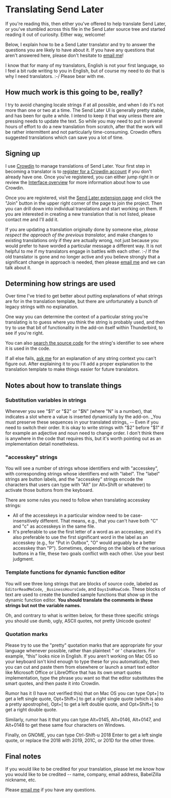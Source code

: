 # Translating Send Later

If you're reading this, then either you've offered to help translate Send Later, or you've stumbled across this file in the Send Later source tree and started reading it out of curiosity. Either way, welcome!

Below, I explain how to be a Send Later translator and try to answer the questions you are likely to have about it. If you have any questions that aren't answered here, please don't hesitate to [email me](mailto:send-later-support@kamens.us)!

I know that for many of my translators, English is not your first language, so I feel a bit rude writing to you in English, but of course my need to do that is why I need translators. :-/ Please bear with me.

## How much work is this going to be, really?

I try to avoid changing locale strings if at all possible, and when I do it's not more than one or two at a time. The Send Later UI is generally pretty stable, and has been for quite a while. I intend to keep it that way unless there are pressing needs to update the text. So while you may need to put in several hours of effort to do a new translation from scratch, after that the work will be rather intermittent and not particularly time-consuming. Crowdin offers suggested translations which can save you a lot of time.

## Signing up

I use [Crowdin](https://crwd.in/send-later) to manage translations of Send Later. Your first step in becoming a translator is to [register for a Crowdin account](https://crowdin.com/join) if you don't already have one. Once you've registered, you can either jump right in or review the [Interface overview](https://support.crowdin.com/for-volunteer-translators/) for more information about how to use Crowdin.

Once you are registered, visit the [Send Later extension page](https://crwd.in/send-later) and click the "Join" button in the upper right corner of the page to join the project. Then you can drill down into individual translations and start working on them. If you are interested in creating a new translation that is not listed, please contact me and I'll add it.

If you are updating a translation originally done by someone else, _please respect the approach of the previous translator,_ and make changes to existing translations only if they are actually wrong, not just because you would prefer to have worded a particular message a different way. It is not helpful to me if my translators engage in battles with each other. :-/ If the old translator is gone and no longer active and you believe strongly that a significant change in approach is needed, then please [email me](mailto:send-later-support@kamens.us) and we can talk about it.

## Determining how strings are used

Over time I've tried to get better about putting explanations of what strings are for in the translation template, but there are unfortunately a bunch of legacy strings with no explanation.

One way you can determine the context of a particular string you're translating is to guess where you think the string is probably used, and then try to use that bit of functionality in the add-on itself within Thunderbird, to see if you're right.

You can also [search the source code](https://github.com/Extended-Thunder/send-later) for the string's identifier to see where it is used in the code.

If all else fails, [ask me](mailto:send-later-support@kamens.us) for an explanation of any string context you can't figure out. After explaining it to you I'll add a proper explanation to the translation template to make things easier for future translators.

## Notes about how to translate things

### Substitution variables in strings

Whenever you see "$1" or "$2" or "$N" (where "N" is a number), that indicates a slot where a value is inserted dynamically by the add-on. _You must preserve these sequences in your translated strings_ -- Even if you need to switch their order. It is okay to write strings with "$2" before "$1" if for example an adjective and noun need to change order. I don't think there is anywhere in the code that requires this, but it's worth pointing out as an implementation detail nonetheless.

### "accesskey" strings

You will see a number of strings whose identifiers end with "accesskey", with corresponding strings whose identifiers end with "label". The "label" strings are button labels, and the "accesskey" strings encode the characters that users can type with "Alt" (or Alt+Shift or whatever) to activate those buttons from the keyboard.

There are some rules you need to follow when translating accesskey strings:

* All of the accesskeys in a particular window need to be case-insensitively different. That means, e.g., that you can't have both "C" and "c" as accesskeys in the same file.
* It's preferable to use the first letter of a word as an accesskey, and it's also preferable to use the first significant word in the label as an accesskey (e.g., for "Put in Outbox", "O" would arguably be a better accesskey than "P"). Sometimes, depending on the labels of the various buttons in a file, these two goals conflict with each other. Use your best judgment.

### Template functions for dynamic function editor

You will see three long strings that are blocks of source code, labeled as `EditorReadMeCode`, `_BusinessHoursCode`, and `DaysInARowCode`. These blocks of text are used to create the bundled sample functions that show up in the dynamic function editor. **You should translate the comments in these strings but not the variable names.**

Oh, and contrary to what is written below, for these three specific strings you should use dumb, ugly, ASCII quotes, not pretty Unicode quotes!

### Quotation marks

Please try to use the "pretty" quotation marks that are appropriate for your language whenever possible, rather than plaintext \" or \' characters. For example, &ldquo;this&rdquo; looks nice in English. If you aren't working on Mac OS so your keyboard isn't kind enough to type these for you automatically, then you can cut and paste them from elsewhere or launch a smart text editor like Microsoft Office or LibreOffice that has its own smart quotes implementation, type the phrase you want so that the editor substitutes the smart quotes, and then paste it into Crowdin.

Rumor has it (I have not verified this) that on Mac OS you can type Opt+] to get a left single quote, Opt+Shift+] to get a right single quote (which is also a pretty apostrophe), Opt+\[ to get a left double quote, and Opt+Shift+\[ to get a right double quote.

Similarly, rumor has it that you can type Alt+0145, Alt+0146, Alt+0147, and Alt+0148 to get these same four characters on Windows.

Finally, on GNOME, you can type Ctrl-Shift-u 2018 Enter to get a left single quote, or replace the 2018 with 2019, 201C, or 201D for the other three.

## Final notes

If you would like to be credited for your translation, please let me know how you would like to be credited -- name, company, email address, BabelZilla nickname, etc.

Please [email me](mailto:send-later-support@kamens.us) if you have any questions.
